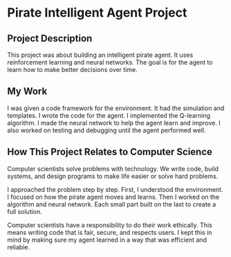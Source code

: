 # Pirate Intelligent Agent Project  

## Project Description  
This project was about building an intelligent pirate agent. It uses reinforcement learning and neural networks. The goal is for the agent to learn how to make better decisions over time.  

## My Work  
I was given a code framework for the environment. It had the simulation and templates. I wrote the code for the agent. I implemented the Q-learning algorithm. I made the neural network to help the agent learn and improve. I also worked on testing and debugging until the agent performed well.  

## How This Project Relates to Computer Science  
Computer scientists solve problems with technology. We write code, build systems, and design programs to make life easier or solve hard problems.  

I approached the problem step by step. First, I understood the environment. I focused on how the pirate agent moves and learns. Then I worked on the algorithm and neural network. Each small part built on the last to create a full solution.  

Computer scientists have a responsibility to do their work ethically. This means writing code that is fair, secure, and respects users. I kept this in mind by making sure my agent learned in a way that was efficient and reliable.  

